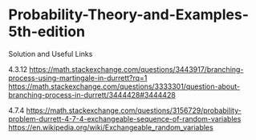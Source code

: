 # Probability-Theory-and-Examples-5th-edition
Solution and Useful Links




4.3.12
https://math.stackexchange.com/questions/3443917/branching-process-using-martingale-in-durrett?rq=1
https://math.stackexchange.com/questions/3333301/question-about-branching-process-in-durrett/3444428#3444428



4.7.4
https://math.stackexchange.com/questions/3156729/probability-problem-durrett-4-7-4-exchangeable-sequence-of-random-variables
https://en.wikipedia.org/wiki/Exchangeable_random_variables
